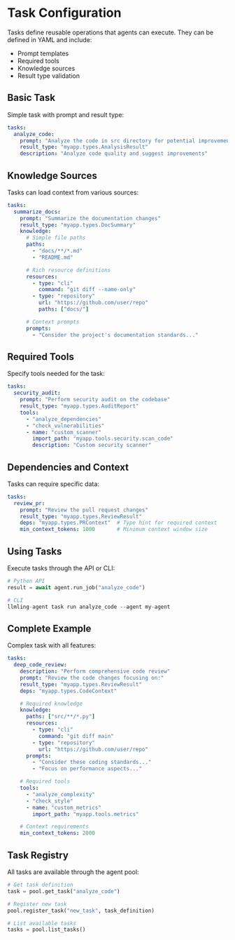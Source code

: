 # Task Configuration

Tasks define reusable operations that agents can execute. They can be defined in YAML and include:
- Prompt templates
- Required tools
- Knowledge sources
- Result type validation

## Basic Task
Simple task with prompt and result type:

```yaml
tasks:
  analyze_code:
    prompt: "Analyze the code in src directory for potential improvements"
    result_type: "myapp.types.AnalysisResult"
    description: "Analyze code quality and suggest improvements"
```

## Knowledge Sources
Tasks can load context from various sources:

```yaml
tasks:
  summarize_docs:
    prompt: "Summarize the documentation changes"
    result_type: "myapp.types.DocSummary"
    knowledge:
      # Simple file paths
      paths:
        - "docs/**/*.md"
        - "README.md"

      # Rich resource definitions
      resources:
        - type: "cli"
          command: "git diff --name-only"
        - type: "repository"
          url: "https://github.com/user/repo"
          paths: ["docs/"]

      # Context prompts
      prompts:
        - "Consider the project's documentation standards..."
```

## Required Tools
Specify tools needed for the task:

```yaml
tasks:
  security_audit:
    prompt: "Perform security audit on the codebase"
    result_type: "myapp.types.AuditReport"
    tools:
      - "analyze_dependencies"
      - "check_vulnerabilities"
      - name: "custom_scanner"
        import_path: "myapp.tools.security.scan_code"
        description: "Custom security scanner"
```

## Dependencies and Context
Tasks can require specific data:

```yaml
tasks:
  review_pr:
    prompt: "Review the pull request changes"
    result_type: "myapp.types.ReviewResult"
    deps: "myapp.types.PRContext"  # Type hint for required context
    min_context_tokens: 1000       # Minimum context window size
```

## Using Tasks
Execute tasks through the API or CLI:

```python
# Python API
result = await agent.run_job("analyze_code")

# CLI
llmling-agent task run analyze_code --agent my-agent
```

## Complete Example
Complex task with all features:

```yaml
tasks:
  deep_code_review:
    description: "Perform comprehensive code review"
    prompt: "Review the code changes focusing on:"
    result_type: "myapp.types.ReviewResult"
    deps: "myapp.types.CodeContext"

    # Required knowledge
    knowledge:
      paths: ["src/**/*.py"]
      resources:
        - type: "cli"
          command: "git diff main"
        - type: "repository"
          url: "https://github.com/user/repo"
      prompts:
        - "Consider these coding standards..."
        - "Focus on performance aspects..."

    # Required tools
    tools:
      - "analyze_complexity"
      - "check_style"
      - name: "custom_metrics"
        import_path: "myapp.tools.metrics"

    # Context requirements
    min_context_tokens: 2000
```

## Task Registry
All tasks are available through the agent pool:

```python
# Get task definition
task = pool.get_task("analyze_code")

# Register new task
pool.register_task("new_task", task_definition)

# List available tasks
tasks = pool.list_tasks()
```
```
